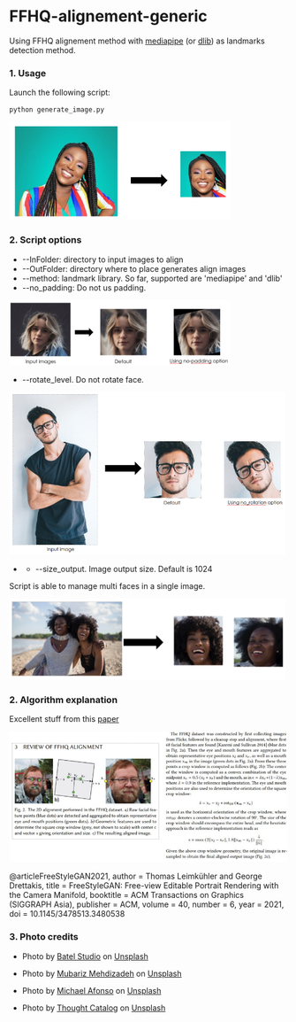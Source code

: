 # FFHQ-alignement-generic
Using FFHQ alignement method with [mediapipe](https://google.github.io/mediapipe/solutions/face_mesh.html) (or [dlib](http://dlib.net/face_landmark_detection.py.html)) as landmarks detection method.



### 1. Usage
Launch the following script:
```
python generate_image.py
```

<img src="imgs/align1.png" width=400px>

### 2. Script options

* --InFolder: directory to input images to align
* --OutFolder: directory where to place generates align images
* --method: landmark library. So far, supported are 'mediapipe' and 'dlib'
* --no_padding: Do not us padding.

<img src="imgs/align3.png" width=400px>

* --rotate_level. Do not rotate face.

<img src="imgs/align2.png" width=500px>

* * --size_output. Image output size. Default is 1024


Script is able to manage multi faces in a single image.

<img src="imgs/align4.png" width=500px>

### 2. Algorithm explanation
Excellent stuff from this [paper](https://arxiv.org/abs/2109.09378)


<img src="imgs/publi.png" width=700px>

@articleFreeStyleGAN2021, author = Thomas Leimkühler and George Drettakis, title = FreeStyleGAN: Free-view Editable Portrait Rendering with the
Camera Manifold, booktitle = ACM Transactions on Graphics (SIGGRAPH Asia), publisher = ACM, volume = 40, number = 6, year = 2021, doi = 10.1145/3478513.3480538


### 3. Photo credits
* Photo by <a href="https://unsplash.com/@batelstudios?utm_source=unsplash&utm_medium=referral&utm_content=creditCopyText">Batel Studio</a> on <a href="https://unsplash.com/@batelstudios?utm_source=unsplash&utm_medium=referral&utm_content=creditCopyText">Unsplash</a>

* Photo by <a href="https://unsplash.com/@mehdizadeh?utm_source=unsplash&utm_medium=referral&utm_content=creditCopyText">Mubariz Mehdizadeh</a> on <a href="https://unsplash.com/?utm_source=unsplash&utm_medium=referral&utm_content=creditCopyText">Unsplash</a>

* Photo by <a href="https://unsplash.com/@mafonso?utm_source=unsplash&utm_medium=referral&utm_content=creditCopyText">Michael Afonso</a> on <a href="https://unsplash.com/?utm_source=unsplash&utm_medium=referral&utm_content=creditCopyText">Unsplash</a>

* Photo by <a href="https://unsplash.com/@thoughtcatalog?utm_source=unsplash&utm_medium=referral&utm_content=creditCopyText">Thought Catalog</a> on <a href="https://unsplash.com/?utm_source=unsplash&utm_medium=referral&utm_content=creditCopyText">Unsplash</a>
  
  

  




